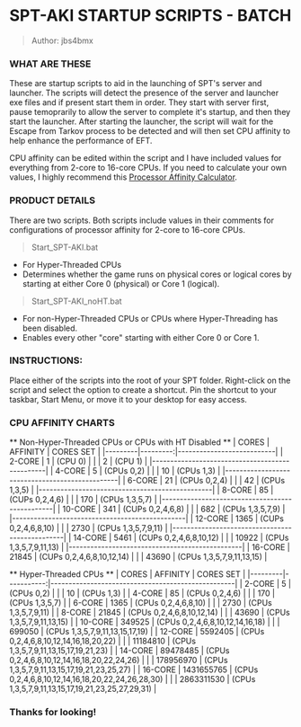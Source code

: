 
# SPT-AKI STARTUP SCRIPTS - BATCH

> Author: jbs4bmx



### WHAT ARE THESE
These are startup scripts to aid in the launching of SPT's server and launcher. The scripts will detect the presence of the server and launcher exe files and if present start them in order. They start with server first, pause temoprarily to allow the server to complete it's startup, and then they start the launcher. After starting the launcher, the script will wait for the Escape from Tarkov process to be detected and will then set CPU affinity to help enhance the performance of EFT.

CPU affinity can be edited within the script and I have included values for everything from 2-core to 16-core CPUs.
If you need to calculate your own values, I highly recommend this [Processor Affinity Calculator](https://www.gfsg.co.uk/affinitymask.aspx?SubMenuItem=utilties).



### PRODUCT DETAILS
There are two scripts.
Both scripts include values in their comments for configurations of processor affinity for 2-core to 16-core CPUs.

> Start_SPT-AKI.bat
   - For Hyper-Threaded CPUs
   - Determines whether the game runs on physical cores or logical cores by starting at either Core 0 (physical) or Core 1 (logical).

> Start_SPT-AKI_noHT.bat
   - For non-Hyper-Threaded CPUs or CPUs where Hyper-Threading has been disabled.
   - Enables every other "core" starting with either Core 0 or Core 1.



### INSTRUCTIONS:
Place either of the scripts into the root of your SPT folder.
Right-click on the script and select the option to create a shortcut.
Pin the shortcut to your taskbar, Start Menu, or move it to your desktop for easy access.



### CPU AFFINITY CHARTS
** Non-Hyper-Threaded CPUs or CPUs with HT Disabled **
| CORES   | AFFINITY | CORES SET                 |
|---------|---------:|---------------------------|
| 2-CORE  | 1        | (CPU 0)                   |
|         | 2        | (CPU 1)                   |
|------------------------------------------------|
| 4-CORE  | 5        | (CPUs 0,2)                |
|         | 10       | (CPUs 1,3)                |
|------------------------------------------------|
| 6-CORE  | 21       | (CPUs 0,2,4)              |
|         | 42       | (CPUs 1,3,5)              |
|------------------------------------------------|
| 8-CORE  | 85       | (CUPs 0,2,4,6)            |
|         | 170      | (CPUs 1,3,5,7)            |
|------------------------------------------------|
| 10-CORE | 341      | (CUPs 0,2,4,6,8)          |
|         | 682      | (CPUs 1,3,5,7,9)          |
|------------------------------------------------|
| 12-CORE | 1365     | (CUPs 0,2,4,6,8,10)       |
|         | 2730     | (CPUs 1,3,5,7,9,11)       |
|------------------------------------------------|
| 14-CORE | 5461     | (CUPs 0,2,4,6,8,10,12)    |
|         | 10922    | (CPUs 1,3,5,7,9,11,13)    |
|------------------------------------------------|
| 16-CORE | 21845    | (CUPs 0,2,4,6,8,10,12,14) |
|         | 43690    | (CPUs 1,3,5,7,9,11,13,15) |


** Hyper-Threaded CPUs **
| CORES   | AFFINITY   | CORES SET                                         |
|---------|-----------:|---------------------------------------------------|
| 2-CORE  | 5          | (CPUs 0,2)                                        |
|         | 10         | (CPUs 1,3)                                        |
| 4-CORE  | 85         | (CPUs 0,2,4,6)                                    |
|         | 170        | (CPUs 1,3,5,7)                                    |
| 6-CORE  | 1365       | (CPUs 0,2,4,6,8,10)                               |
|         | 2730       | (CPUs 1,3,5,7,9,11)                               |
| 8-CORE  | 21845      | (CPUs 0,2,4,6,8,10,12,14)                         |
|         | 43690      | (CPUs 1,3,5,7,9,11,13,15)                         |
| 10-CORE | 349525     | (CPUs 0,2,4,6,8,10,12,14,16,18)                   |
|         | 699050     | (CPUs 1,3,5,7,9,11,13,15,17,19)                   |
| 12-CORE | 5592405    | (CPUs 0,2,4,6,8,10,12,14,16,18,20,22)             |
|         | 11184810   | (CPUs 1,3,5,7,9,11,13,15,17,19,21,23)             |
| 14-CORE | 89478485   | (CPUs 0,2,4,6,8,10,12,14,16,18,20,22,24,26)       |
|         | 178956970  | (CPUs 1,3,5,7,9,11,13,15,17,19,21,23,25,27)       |
| 16-CORE | 1431655765 | (CPUs 0,2,4,6,8,10,12,14,16,18,20,22,24,26,28,30) |
|         | 2863311530 | (CPUs 1,3,5,7,9,11,13,15,17,19,21,23,25,27,29,31) |



### Thanks for looking!

